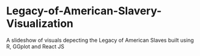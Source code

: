 # Legacy-of-American-Slavery-Visualization
 A slideshow of visuals depecting the Legacy of American Slaves built using R, GGplot and React JS
